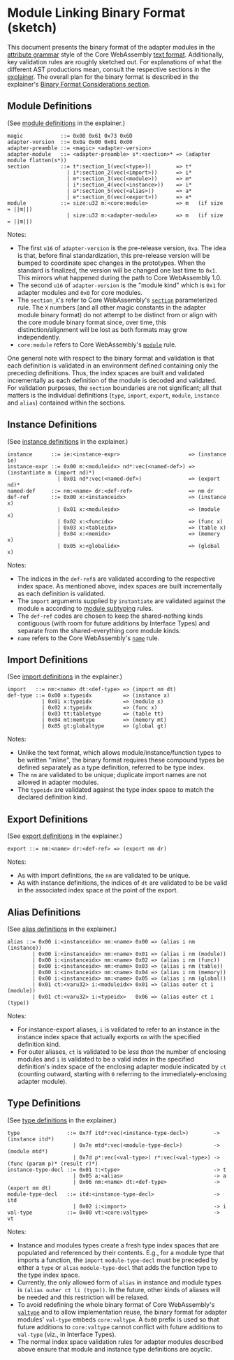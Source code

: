 # Module Linking Binary Format (sketch)

This document presents the binary format of the adapter modules in the
[attribute grammar] style of the Core WebAssembly [text format]. Additionally,
key validation rules are roughly sketched out. For explanations of what the
different AST productions mean, consult the respective sections in the
[explainer](Explainer.md). The overall plan for the binary format is
described in the explainer's [Binary Format Considerations section](Explainer.md#binary-format-considerations).


## Module Definitions

(See [module definitions](Explainer.md#module-definitions) in the explainer.)
```
magic            ::= 0x00 0x61 0x73 0x6D
adapter-version  ::= 0x0a 0x00 0x01 0x00
adapter-preamble ::= <magic> <adapter-version>
adapter-module   ::= <adapter-preamble> s*:<section>* => (adapter module flatten(s*))
section          ::= t*:section_1(vec(<type>))        => t*
                   | i*:section_2(vec(<import>))      => i* 
                   | m*:section_3(vec(<module>))      => m*
                   | i*:section_4(vec(<instance>))    => i*
                   | a*:section_5(vec(<alias>))       => a*
                   | e*:section_6(vec(<export>))      => e*
module           ::= size:u32 m:<core:module>         => m   (if size = ||m||)
                   | size:u32 m:<adapter-module>      => m   (if size = ||m||)
```
Notes:
* The first `u16` of `adapter-version` is the pre-release version, `0xa`. The
  idea is that, before final standardization, this pre-release version will be
  bumped to coordinate spec changes in the prototypes. When the standard is
  finalized, the version will be changed one last time to `0x1`. This mirrors
  what happened during the path to Core WebAssembly 1.0.
* The second `u16` of `adapter-version` is the "module kind" which is `0x1` for
  adapter modules and `0x0` for core modules.
* The `section_X`'s refer to Core WebAssembly's [`section`] parameterized rule.
  The `X` numbers (and all other magic constants in the adapter module binary
  format) do not attempt to be distinct from or align with the core module
  binary format since, over time, this distinction/alignment will be lost as
  both formats may grow independently.
* `core:module` refers to Core WebAssembly's [`module`] rule.

One general note with respect to the binary format and validation is that each
definition is validated in an environment defined containing only the preceding
definitions. Thus, the index spaces are built and validated incrementally as
each definition of the module is decoded and validated. For validation
purposes, the `section` boundaries are not significant; all that matters is the
individual definitions (`type`, `import`, `export`, `module`, `instance` and
`alias`) contained within the sections.


## Instance Definitions

(See [instance definitions](Explainer.md#instance-definitions) in the explainer.)
```
instance      ::= ie:<instance-expr>                      => (instance ie)
instance-expr ::= 0x00 m:<moduleidx> nd*:vec(<named-def>) => (instantiate m (import nd)*)
                | 0x01 nd*:vec(<named-def>)               => (export nd)*
named-def     ::= nm:<name> dr:<def-ref>                  => nm dr
def-ref       ::= 0x00 x:<instanceidx>                    => (instance x)
                | 0x01 x:<moduleidx>                      => (module x)
                | 0x02 x:<funcidx>                        => (func x)
                | 0x03 x:<tableidx>                       => (table x)
                | 0x04 x:<memidx>                         => (memory x)
                | 0x05 x:<globalidx>                      => (global x)
```
Notes:
* The indices in the `def-ref`s are validated according to the respective index
  space. As mentioned above, index spaces are built incrementally as each
  definition is validated.
* The `import` arguments supplied by `instantiate` are validated against the
  module `m` according to [module subtyping](Subtyping.md#instantiation) rules.
* The `def-ref` codes are chosen to keep the shared-nothing kinds contiguous
  (with room for future additions by Interface Types) and separate from the 
  shared-everything core module kinds.
* `name` refers to the Core WebAssembly's [`name`] rule.


## Import Definitions

(See [import definitions](Explainer.md#import-definitions) in the explainer.)
```
import   ::= nm:<name> dt:<def-type> => (import nm dt)
def-type ::= 0x00 x:typeidx          => (instance x)
           | 0x01 x:typeidx          => (module x)
           | 0x02 x:typeidx          => (func x)
           | 0x03 tt:tabletype       => (table tt)
           | 0x04 mt:memtype         => (memory mt)
           | 0x05 gt:globaltype      => (global gt)
```
Notes:
* Unlike the text format, which allows module/instance/function types to be
  written "inline", the binary format requires these compound types be defined
  separately as a type definition, referred to be type index.
* The `nm` are validated to be unique; duplicate import names are not allowed
  in adapter modules.
* The `typeidx` are validated against the type index space to match the
  declared definition kind.


## Export Definitions

(See [export definitions](Explainer.md#export-definitions) in the explainer.)
```
export ::= nm:<name> dr:<def-ref> => (export nm dr)
```
Notes:
* As with import definitions, the `nm` are validated to be unique.
* As with instance definitions, the indices of `dt` are validated to be
  be valid in the associated index space at the point of the export.


## Alias Definitions

(See [alias definitions](Explainer.md#alias-definitions) in the explainer.)
```
alias ::= 0x00 i:<instanceidx> nm:<name> 0x00 => (alias i nm (instance))
        | 0x00 i:<instanceidx> nm:<name> 0x01 => (alias i nm (module))
        | 0x00 i:<instanceidx> nm:<name> 0x02 => (alias i nm (func))
        | 0x00 i:<instanceidx> nm:<name> 0x03 => (alias i nm (table))
        | 0x00 i:<instanceidx> nm:<name> 0x04 => (alias i nm (memory))
        | 0x00 i:<instanceidx> nm:<name> 0x05 => (alias i nm (global))
        | 0x01 ct:<varu32> i:<moduleidx> 0x01 => (alias outer ct i (module))
        | 0x01 ct:<varu32> i:<typeidx>   0x06 => (alias outer ct i (type))
```
Notes:
* For instance-export aliases, `i` is validated to refer to an instance in the
  instance index space that actually exports `nm` with the specified definition
  kind.
* For outer aliases, `ct` is validated to be *less than* the number of enclosing
  modules and `i` is validated to be a valid index in the specified
  definition's index space of the enclosing adapter module indicated by `ct`
  (counting outward, starting with `0` referring to the immediately-enclosing
  adapter module).


## Type Definitions

(See [type definitions](Explainer.md#type-definitions) in the explainer.)
```
type               ::= 0x7f itd*:vec(<instance-type-decl>)        -> (instance itd*)
                     | 0x7e mtd*:vec(<module-type-decl>)          -> (module mtd*)
                     | 0x7d p*:vec(<val-type>) r*:vec(<val-type>) -> (func (param p)* (result r)*)
instance-type-decl ::= 0x01 t:<type>                              -> t
                     | 0x05 a:<alias>                             -> a
                     | 0x06 nm:<name> dt:<def-type>               -> (export nm dt)
module-type-decl   ::= itd:<instance-type-decl>                   -> itd
                     | 0x02 i:<import>                            -> i
val-type           ::= 0x00 vt:<core:valtype>                     -> vt
```
Notes:
* Instance and modules types create a fresh type index spaces that are
  populated and referenced by their contents. E.g., for a module type that
  imports a function, the `import` `module-type-decl` must be preceded by
  either a `type` or `alias` `module-type-decl` that adds the function type to
  the type index space.
* Currently, the only allowed form of `alias` in instance and module types
  is `(alias outer ct li (type))`. In the future, other kinds of aliases
  will be needed and this restriction will be relaxed.
* To avoid redefining the whole binary format of Core WebAssembly's [`valtype`]
  and to allow implementation reuse, the binary format for adapter modules'
  `val-type` embeds `core:valtype`. A `0x00` prefix is used so that future
  additions to `core:valtype` cannot conflict with future additions to
  `val-type` (viz., in Interface Types).
* The normal index space validation rules for adapter modules described above
  ensure that module and instance type definitions are acyclic.



[Attribute Grammar]: https://en.wikipedia.org/wiki/Attribute_grammar
[Text Format]: https://webassembly.github.io/spec/core/text/conventions.html
[`section`]: https://webassembly.github.io/spec/core/binary/modules.html#sections
[`module`]: https://webassembly.github.io/spec/core/binary/modules.html#binary-module
[`name`]: https://webassembly.github.io/spec/core/binary/values.html#binary-name
[`valtype`]: https://webassembly.github.io/spec/core/binary/types.html#value-types
